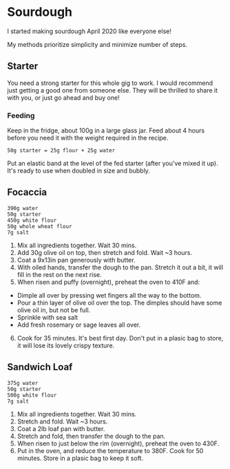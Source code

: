 # Sourdough

I started making sourdough April 2020 like everyone else!

My methods prioritize simplicity and minimize number of steps.

## Starter

You need a strong starter for this whole gig to work. I would recommend just getting a good one from someone else. They will be thrilled to share it with you, or just go ahead and buy one!

### Feeding

Keep in the fridge, about 100g in a large glass jar. Feed about 4 hours before you need it with the weight required in the recipe.

`50g starter = 25g flour + 25g water`

Put an elastic band at the level of the fed starter (after you've mixed it up). It's ready to use when doubled in size and bubbly. 

## Focaccia 

```
390g water
50g starter
450g white flour
50g whole wheat flour
7g salt
```

1. Mix all ingredients together. Wait 30 mins.
2. Add 30g olive oil on top, then stretch and fold. Wait ~3 hours.
3. Coat a 9x13in pan generously with butter.
4. With oiled hands, transfer the dough to the pan. Stretch it out a bit, it will fill in the rest on the next rise.
5. When risen and puffy (overnight), preheat the oven to 410F and:
- Dimple all over by pressing wet fingers all the way to the bottom.
- Pour a thin layer of olive oil over the top. The dimples should have some olive oil in, but not be full.
- Sprinkle with sea salt 
- Add fresh rosemary or sage leaves all over.
6. Cook for 35 minutes. It's best first day. Don't put in a plasic bag to store, it will lose its lovely crispy texture. 

## Sandwich Loaf

```
375g water
50g starter
500g white flour
7g salt
```

1. Mix all ingredients together. Wait 30 mins.
2. Stretch and fold. Wait ~3 hours.
3. Coat a 2lb loaf pan with butter.
4. Stretch and fold, then transfer the dough to the pan.
5. When risen to just below the rim (overnight), preheat the oven to 430F.
6. Put in the oven, and reduce the temperature to 380F. Cook for 50 minutes. Store in a plasic bag to keep it soft.



